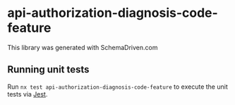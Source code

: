 
# api-authorization-diagnosis-code-feature

This library was generated with SchemaDriven.com

## Running unit tests

Run `nx test api-authorization-diagnosis-code-feature` to execute the unit tests via [Jest](https://jestjs.io).

